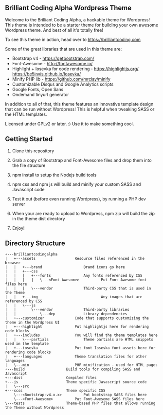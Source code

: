 Brilliant Coding Alpha Wordpress Theme
---

Welcome to the Brilliant Coding Alpha, a hackable theme for Wordpress!  This theme is intended to be a starter theme for building your own awesome Wordpress theme.  And best of all it's totally free!

To see this theme in action, head over to https://brilliantcoding.com

Some of the great libraries that are used in this theme are:
* Bootstrap v4 - https://getbootstrap.com/
* Font-Awesome - http://fontawesome.io/
* Highlight + Iosevka for code rendering - https://highlightjs.org/ https://be5invis.github.io/Iosevka/
* Minify PHP lib - https://github.com/mrclay/minify
* Customizable Disqus and Google Analytics scripts
* Google Fonts, Open Sans
* Ondemand tinyurl generator

In addition to all of that, this theme features an innovative template design that can be run without Wordpress!  This is helpful when tweaking SASS or the HTML templates.

Licensed under GPLv2 or later. :) Use it to make something cool.

Getting Started
---------------

1. Clone this repository
2. Grab a copy of Bootstrap and Font-Awesome files and drop them into the file structure
3. npm install to setup the Nodejs build tools
4. npm css and npm js will build and minify your custom SASS and Javascript code
5. Test it out (before even running Wordpress), by running a PHP dev server
6. When your are ready to upload to Wordpress, npm zip will build the zip in the theme dist directory

7. Enjoy!


Directory Structure
---------------

```
+---brilliantcodingalpha
|   +---assets  				Resource files referenced in the browser
|   |   +---brand   				Brand icons go here
|   |   +---css
|   |   |   +---fonts   			Any fonts referenced by CSS
|   |   |   |   \---<Font-Awesome>  		Put Font Awesome font files here
|   |   |   \---vendor 				Third-party CSS that is used in the Theme
|   |   +---img                     		Any images that are referenced by CSS
|   |   \---js 						
|   |       \---vendor  			Third-party libraries
|   |           \---dep   			Library dependencies
|   +---customizer 				Code that supports customizing the theme in the Wordpress UI
|   +---highlight 				Put highlightjs here for rendering code blocks
|   +---includes 				You will find the theme templates here
|   |   \---partials  				Theme partials are HTML snippets used in the template
|   +---iosevka 				Put font Iosevka font assets here for rendering code blocks
|   +---languages 				Theme translation files for other languages
|   \---min   					PHP minification - used for HTML pages
+---build 					Build tools for compiling SASS and Javascript
+---dist 					Compiled files
+---js 						Theme specific Javascript source code
|   \---src 						
+---scss 					Theme specific CSS
	\---<Bootstrap-v4.x.x>			Put bootstrap SASS files here
	\---<Font-Awesome>			Put Font-Awesome SASS files here
\---tests 					Theme-based PHP files that allows running the Theme without Wordpress
```
